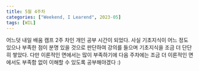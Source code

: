 ```yaml
---
title: 5월 4주차
categories: ["Weekend, I Learend", 2023-05]
tags: [WIL]
---
```


어느덧 내일 배움 캠프 2주 차인 개인 공부 시간이 되었다.
사실 기초지식이 어느 정도 있으나 부족한 점이 분명 있을 것으로 판단하여 강의를 들으며 기초지식을 조금 더 단단히 쌓았다.
다만 이론적인 면에서는 많이 부족하기에 다음 주차에는 조금 더 이론적인 면에서도 부족함 없이 이해할 수 있도록 공부해야겠다 :)

